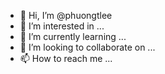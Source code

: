 - 👋 Hi, I’m @phuongtlee
- 👀 I’m interested in ...
- 🌱 I’m currently learning ...
- 💞️ I’m looking to collaborate on ...
- 📫 How to reach me ...

<!---
phuongtlee/phuongtlee is a ✨ special ✨ repository because its `README.md` (this file) appears on your GitHub profile.
You can click the Preview link to take a look at your changes.
--->
